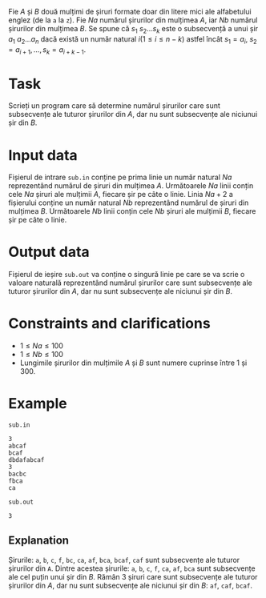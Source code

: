 Fie $A$ și $B$ două mulțimi de șiruri formate doar din litere mici ale alfabetului englez (de la `a` la `z`). Fie $Na$ numărul șirurilor din mulțimea $A$, iar $Nb$ numărul șirurilor din mulțimea $B$.
Se spune că $s_1 \ s_2 \dots s_k$ este o subsecvență a unui șir $a_1 \ a_2 \dots a_n$ dacă există un număr natural $i (1 \leq i \leq n - k)$ astfel încât $s_1 = a_i$, $s_2= a_{i+1}, \dots, s_k = a_{i+k-1}$.

# Task

Scrieți un program care să determine numărul șirurilor care sunt subsecvențe ale tuturor șirurilor din $A$, dar nu sunt subsecvențe ale niciunui șir din $B$.

# Input data

Fișierul de intrare `sub.in` conține pe prima linie un număr natural $Na$ reprezentând numărul de șiruri din mulțimea $A$. Următoarele $Na$ linii conțin cele $Na$ șiruri ale mulțimii $A$, fiecare șir pe câte o linie. Linia $Na+2$ a fișierului conține un număr natural $Nb$ reprezentând numărul de șiruri din mulțimea $B$. Următoarele $Nb$ linii conțin cele $Nb$ șiruri ale mulțimii $B$, fiecare șir pe câte o linie.

# Output data

Fișierul de ieșire `sub.out` va conține o singură linie pe care se va scrie o valoare naturală reprezentând numărul șirurilor care sunt subsecvențe ale tuturor șirurilor din $A$, dar nu sunt subsecvențe ale niciunui șir din $B$.

# Constraints and clarifications

* $1 \leq Na \leq 100$
* $1 \leq Nb \leq 100$
* Lungimile șirurilor din mulțimile $A$ și $B$ sunt numere cuprinse între $1$ și $300$. 

# Example

`sub.in`
```
3
abcaf
bcaf
dbdafabcaf
3
bacbc
fbca
ca
```

`sub.out`
```
3
```

## Explanation

Șirurile: `a`, `b`, `c`, `f`, `bc`, `ca`, `af`, `bca`, `bcaf`, `caf` sunt subsecvențe ale tuturor șirurilor din `A`. Dintre acestea șirurile: `a`, `b`, `c`, `f`, `ca`, `af`, `bca` sunt subsecvențe ale cel puțin unui șir din $B$.
Rămân $3$ șiruri care sunt subsecvențe ale tuturor șirurilor din $A$, dar nu sunt subsecvențe ale niciunui șir din $B$: `af`, `caf`, `bcaf`.

